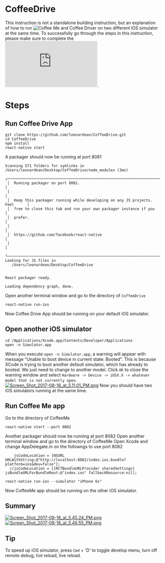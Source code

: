 # CoffeeDrive

This instruction is not a standalone building instruction, but an explanation of how to run ![Coffee Me](https://github.com/leonardean/CoffeeMe) and Coffee Driver on two different iOS simulator at the same time. To successfully go through the steps in this instruction, please make sure to complete the ![prerequisite](https://github.com/leonardean/CoffeeMe/blob/master/README.md).

# Steps

## Run Coffee Drive App
```
git clone https://github.com/leonardean/CoffeeDrive.git
cd CoffeeDrive
npm install
react-native start
```
A packager should now be running at port 8081
```
Scanning 571 folders for symlinks in /Users/leonardean/Desktop/CoffeeDrive/node_modules (3ms)
 ┌────────────────────────────────────────────────────────────────────────────┐
 │  Running packager on port 8081.                                            │
 │                                                                            │
 │  Keep this packager running while developing on any JS projects. Feel      │
 │  free to close this tab and run your own packager instance if you          │
 │  prefer.                                                                   │
 │                                                                            │
 │  https://github.com/facebook/react-native                                  │
 │                                                                            │
 └────────────────────────────────────────────────────────────────────────────┘
Looking for JS files in
   /Users/leonardean/Desktop/CoffeeDrive


React packager ready.

Loading dependency graph, done.
```
Open another terminal window and go to the directory of `CoffeeDrive`
```
react-native run-ios
```
Now Coffee Drive App should be running on your default iOS simulator.

## Open another iOS simulator
```
cd /Applications/Xcode.app/Contents/Developer/Applications
open -n Simulator.app
```
When you execute `open -n Simulator.app`, a warning will appear with message "Unable to boot device in current state: Booted". This is because XCode is trying to boot another default simulator, which has already to booted. We just need to change to another model. Click `OK` to close the warning window and select `Hardware -> Device -> iOSX.X -> whatever model that is not currently open`. 
[![Screen_Shot_2017-08-18_at_5.11.01_PM.png](https://s30.postimg.org/9ylqrcbf5/Screen_Shot_2017-08-18_at_5.11.01_PM.png)](https://postimg.org/image/d5gaayvv1/)
Now you should have two iOS simulators running at the same time.

## Run Coffee Me app

Go to the directory of CoffeeMe
```
react-native start --port 8082
```
Another packager should now be running at port 8082
Open another terminal window and go to the directory of CoffeeMe
Open Xcode and change AppDelegate.m on the followngs to use port 8082
```
    jsCodeLocation = [NSURL URLWithString:@"http://localhost:8082/index.ios.bundle?platform=ios&dev=false"];
  //jsCodeLocation = [[RCTBundleURLProvider sharedSettings] jsBundleURLForBundleRoot:@"index.ios" fallbackResource:nil];
```
```
react-native run-ios --simulator "iPhone 6s"
```
Now CoffeeMe app should be running on the other iOS simulator.

## Summary
[![Screen_Shot_2017-08-18_at_5.45.24_PM.png](https://s30.postimg.org/py4eaw7gx/Screen_Shot_2017-08-18_at_5.45.24_PM.png)](https://postimg.org/image/qnn6n980d/)
[![Screen_Shot_2017-08-18_at_5.46.55_PM.png](https://s30.postimg.org/geuphfjyp/Screen_Shot_2017-08-18_at_5.46.55_PM.png)](https://postimg.org/image/o7ld9epxp/)

## Tip
To speed up iOS simulator, press `Cmd` + 'D' to toggle develop menu, turn off remote debug, hot reload, live reload.

